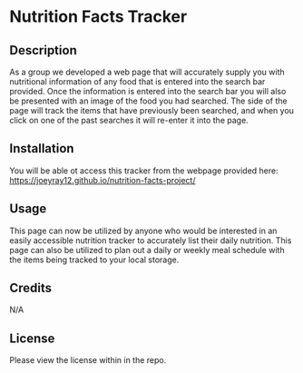 # Nutrition Facts Tracker


## Description
As a group we developed a web page that will accurately supply you with nutritional information of any food that is entered into the search bar provided. Once the information is entered into the search bar you will also be presented with an image of the food you had searched. The side of the page will track the items that have previously been searched, and when you click on one of the past searches it will re-enter it into the page. 


## Installation
You will be able ot access this tracker from the webpage provided here: https://joeyray12.github.io/nutrition-facts-project/

## Usage
This page can now be utilized by anyone who would be interested in an easily accessible nutrition tracker to accurately list their daily nutrition. This page can also be utilized to plan out a daily or weekly meal schedule with the items being tracked to your local storage.

## Credits
N/A

## License
Please view the license within in the repo.
